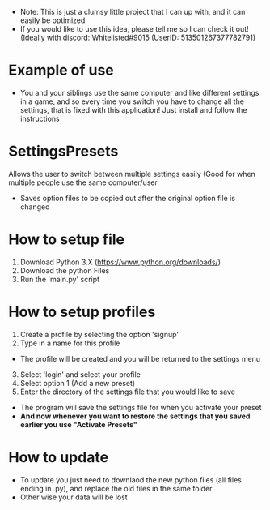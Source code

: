 * Note: This is just a clumsy little project that I can up with, and it can easily be optimized
* If you would like to use this idea, please tell me so I can check it out! (Ideally with discord: Whitelisted#9015 (UserID: 513501267377782791)

# Example of use
* You and your siblings use the same computer and like different settings in a game, and so every time you switch you have to change all the settings, that is fixed with this application! Just install and follow the instructions

# SettingsPresets
Allows the user to switch between multiple settings easily (Good for when multiple people use the same computer/user
* Saves option files to be copied out after the original option file is changed

# How to setup file
1) Download Python 3.X (https://www.python.org/downloads/)
2) Download the python Files
3) Run the 'main.py' script

# How to setup profiles
1) Create a profile by selecting the option 'signup'
2) Type in a name for this profile
* The profile will be created and you will be returned to the settings menu
3) Select 'login' and select your profile
4) Select option 1 (Add a new preset)
5) Enter the directory of the settings file that you would like to save
* The program will save the settings file for when you activate your preset
* **And now whenever you want to restore the settings that you saved earlier you use "Activate Presets"**

# How to update
* To update you just need to downlaod the new python files (all files ending in .py), and replace the old files in the same folder
* Other wise your data will be lost
